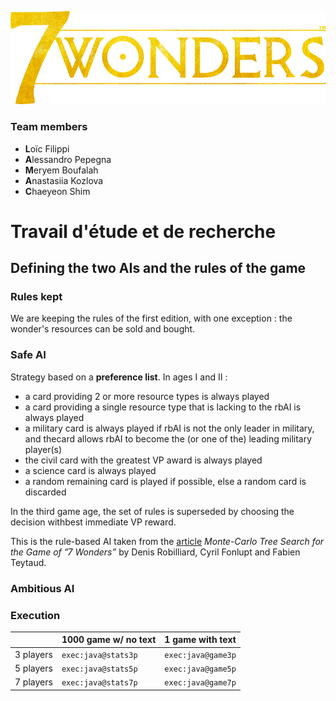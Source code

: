![](7w_logo.png)

### Team members
- **L**oïc Filippi
- **A**lessandro Pepegna
- **M**eryem Boufalah
- **A**nastasiia Kozlova
- **C**haeyeon Shim

# Travail d'étude et de recherche

## Defining the two AIs and the rules of the game

### Rules kept

We are keeping the rules of the first edition, with one exception : the wonder's resources can be sold and bought.

### Safe AI

Strategy based on a **preference list**.
In ages I and II :

- a card providing 2 or more resource types is always played
- a card providing a single resource type that is lacking to the rbAI is always played
- a military card is always played if rbAI is not the only leader in military, and thecard allows rbAI to become the (or one of the) leading military player(s)
- the civil card with the greatest VP award is always played
- a science card is always played
- a random remaining card is played if possible, else a random card is discarded

In the third game age, the set of rules is superseded by choosing the decision withbest immediate VP reward.

This is the rule-based AI taken from the [article](https://hal.inria.fr/hal-01406496/document) *Monte-Carlo Tree Search for the Game of ”7 Wonders”* by Denis Robilliard, Cyril Fonlupt and Fabien Teytaud.

### Ambitious AI

### Execution

&nbsp;    | 1000 game w/ no text | 1 game with text
--------- | ---------------------------------- | ------------------------------
3 players |       `exec:java@stats3p`          |        `exec:java@game3p`
5 players |       `exec:java@stats5p`          |        `exec:java@game5p`
7 players |       `exec:java@stats7p`          |        `exec:java@game7p`
